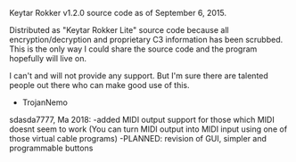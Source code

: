 Keytar Rokker v1.2.0 source code as of September 6, 2015.

Distributed as "Keytar Rokker Lite" source code because all encryption/decryption and proprietary C3 information has been scrubbed. This is the only way I could share the source code and the program hopefully will live on.

I can't and will not provide any support. But I'm sure there are talented people out there who can make good use of this.

- TrojanNemo


sdasda7777, Ma 2018: 
-added MIDI output support for those which MIDI doesnt seem to work (You can turn MIDI output into MIDI input using one of    those virtual cable programs)
-PLANNED: revision of GUI, simpler and programmable buttons
